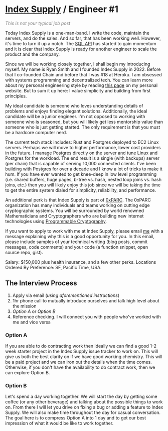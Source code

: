 # [Index Supply](/) / Engineer \#1

<em style="color: gray">This is not your typical job post</em>

Today Index Supply is a one-man-band. I write the code, maintain the servers, and do the sales. And so far, that has been working well. However, it's time to turn it up a notch. The [SQL API](https://www.indexsupply.net) has started to gain momentum and it is clear that Index Supply is ready for another engineer to scale the product and the company.

Since we will be working closely together, I shall begin my introducing myself. My name is Ryan Smith and I founded Index Supply in 2022\. Before that I co-founded Chain and before that I was \#18 at Heroku. I am obsessed with systems programming and decentralized tech. You can learn more about my personal engineering style by reading [this page](https://r.32k.io/eng-inspiration) on my personal website. But to sum it up here: I value simplicity and building from first principles.

My ideal candidate is someone who loves understanding details of problems and enjoys finding elegant solutions. Additionally, the ideal candidate will be a junior engineer. I'm not opposed to working with someone who is seasoned, but you will likely get less mentorship value than someone who is just getting started. The only requirement is that you must be a hardcore computer nerd.

The current tech stack includes: Rust and Postgres deployed to EC2 Linux servers. Perhaps we will move to higher performance, lower cost providers in the future. I manage Postgres directly on the server and tune Linux and Postgres for the workload. The end result is a single (with backups) server (per chain) that is capable of serving 10,000 connected clients. I’ve been building with Postgres for over a decade and I know a lot of tricks to make it hum. If you have ever wanted to get knee-deep in low level programming (i.e. shared buffers, huge pages, b-tree vs. hash, nested loop joins vs. hash joins, etc.) then you will likely enjoy this job since we will be taking the time to get the entire system dialed for simplicity, reliability, and performance.

An additional perk is that Index Supply is part of [0xPARC](https://0xparc.org). The 0xPARC organization has many individuals and teams working on cutting edge cryptographic systems. You will be surrounded by world renowned Mathematicians and Cryptographers who are building new internet technologies using [Programmable Cryptography](https://0xparc.org/blog/programmable-cryptography-1).

If you want to apply to work with me at Index Supply, please email [me](mailto:ryan@indexsupply.com) with a message explaining why this is a good opportunity for you. In this email, please include samples of your technical writing (blog posts, commit messages, code comments) and your code (a function snippet, open source repo, gist).

Salary: $150,000 plus health insurance, and a few other perks.
Locations Ordered By Preference: SF, Pacific Time, USA.

## The Interview Process

1. Apply via email (_using aforementioned instructions_)
2. 1hr phone call to mutually introduce ourselves and talk high level about the mission
3. *Option A* or *Option B*
4. Reference checking. I will connect you with people who've worked with me and vice versa

### Option A

If you are able to do contracting work then ideally we can find a good 1-2 week starter project in the Index Supply issue tracker to work on. This will give us both the best clarity on if we have good working chemistry. This will be a paid project and we can iron out the details when the time comes. Otherwise, if you don't have the availability to do contract work, then we can explore Option B.

### Option B

Let's spend a day working together. We will start the day by getting some coffee (or any other beverage) and talking about the possible things to work on. From there I will let you drive on fixing a bug or adding a feature to Index Supply. We will also make time throughout the day for casual conversation. The goal here is to compress Option A into 1 day and to get our best impression of what it would be like to work together.
